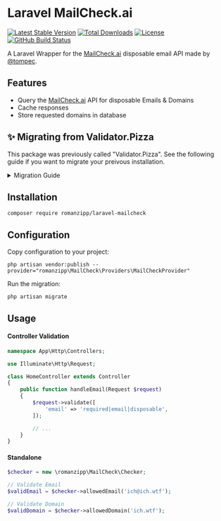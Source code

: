 # Laravel MailCheck.ai

[![Latest Stable Version](https://img.shields.io/packagist/v/romanzipp/laravel-mailcheck.svg?style=flat-square)](https://packagist.org/packages/romanzipp/laravel-mailcheck)
[![Total Downloads](https://img.shields.io/packagist/dt/romanzipp/laravel-mailcheck.svg?style=flat-square)](https://packagist.org/packages/romanzipp/laravel-mailcheck)
[![License](https://img.shields.io/packagist/l/romanzipp/laravel-mailcheck.svg?style=flat-square)](https://packagist.org/packages/romanzipp/laravel-mailcheck)
[![GitHub Build Status](https://img.shields.io/github/actions/workflow/status/romanzipp/Laravel-MailCheck/tests.yml?label=tests&branch=master&style=flat-square)](https://github.com/romanzipp/Laravel-MailCheck/actions)

A Laravel Wrapper for the [MailCheck.ai](https://www.mailcheck.ai) disposable email API made by [@tompec](https://github.com/tompec).

## Features

- Query the [MailCheck.ai](https://www.mailcheck.ai) API for disposable Emails & Domains
- Cache responses
- Store requested domains in database

## ✨ Migrating from Validator.Pizza

This package was previously called "Validator.Pizza". See the following guide if you want to migrate your preivous installation.

<details>
<summary>Migration Guide</summary>

###  **Package name**

```sh
composer remove romanzipp/laravel-validator-pizza    
composer require romanzipp/laravel-mailcheck
```

### **Config file**

Update the configuration file name.

```diff
- config/mailcheck.php
+ config/mailcheck.php
```

### **Code references**

```diff
- romanzipp\ValidatorPizza\
+ romanzipp\MailCheck\
```

### **Rule**

```diff
- 'email' => 'required|email|validator_pizza',
+ 'email' => 'required|email|disposable', 
```

### Table name

The default new **table name** will be `mailcheck_checks`. If you want to keep the previous `validator_pizza` table name change the entry in your config file.

```diff
- validator_pizza
+ mailcheck_checks
```

</details>


## Installation

```
composer require romanzipp/laravel-mailcheck
```

## Configuration

Copy configuration to your project:

```
php artisan vendor:publish --provider="romanzipp\MailCheck\Providers\MailCheckProvider"
```

Run the migration:

```
php artisan migrate
```

## Usage

#### Controller Validation

```php
namespace App\Http\Controllers;

use Illuminate\Http\Request;

class HomeController extends Controller
{
    public function handleEmail(Request $request)
    {
        $request->validate([
            'email' => 'required|email|disposable',
        ]);

        // ...
    }
}
```

#### Standalone

```php
$checker = new \romanzipp\MailCheck\Checker;

// Validate Email
$validEmail = $checker->allowedEmail('ich@ich.wtf');

// Validate Domain
$validDomain = $checker->allowedDomain('ich.wtf');
```
